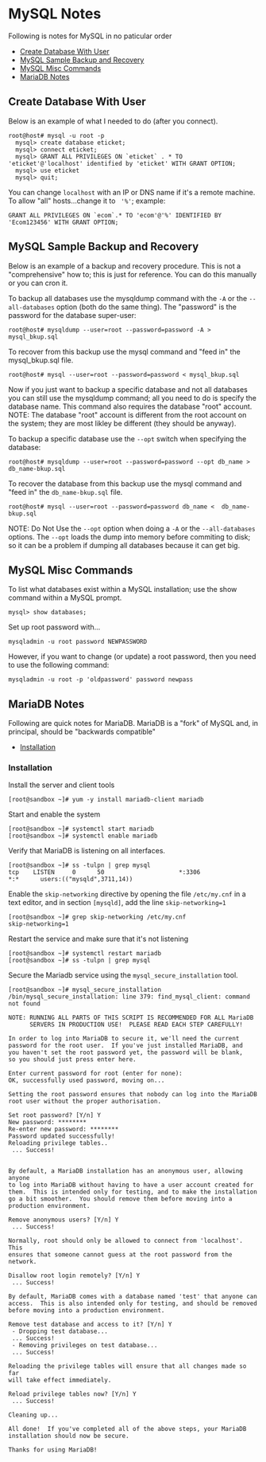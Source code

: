 # MySQL Notes

Following is notes for MySQL in no paticular order

* [Create Database With User](#create-database-with-user)
* [MySQL Sample Backup and Recovery](#mysql-sample-backup-and-recovery)
* [MySQL Misc Commands](#mysql-misc-commands)
* [MariaDB Notes](#mariadb-notes)

## Create Database With User

Below is an example of what I needed to do (after you connect).

```
root@host# mysql -u root -p
  mysql> create database eticket;
  mysql> connect eticket;
  mysql> GRANT ALL PRIVILEGES ON `eticket` . * TO 'eticket'@'localhost' identified by 'eticket' WITH GRANT OPTION;
  mysql> use eticket
  mysql> quit;
```

You can change `localhost` with an IP or DNS name if it's a remote machine. To allow "all" hosts...change it to ` '%'`; example:

```
GRANT ALL PRIVILEGES ON `ecom`.* TO 'ecom'@'%' IDENTIFIED BY  'Ecom123456' WITH GRANT OPTION;
```

## MySQL Sample Backup and Recovery

Below is an example of a backup and recovery procedure. This is not a "comprehensive" how to; this is just for reference. You can do this manually or you can cron it.

To backup all databases use the mysqldump command with the `-A` or the `--all-databases` option (both do the same thing). The "password" is the password for the database super-user:

```
root@host# mysqldump --user=root --password=password -A > mysql_bkup.sql
```

To recover from this backup use the mysql command and "feed in" the mysql_bkup.sql file.

```
root@host# mysql --user=root --password=password < mysql_bkup.sql
```

Now if you just want to backup a specific database and not all databases you can still use the mysqldump command; all you need to do is specify the database name. This command also requires the database "root" account. NOTE: The database "root" account is different from the root account on the system; they are most likley be different (they should be anyway).

To backup a specific database use the `--opt` switch when specifying the database:

```
root@host# mysqldump --user=root --password=password --opt db_name >  db_name-bkup.sql
```

To recover the database from this backup use the mysql command and "feed in" the `db_name-bkup.sql` file.

```
root@host# mysql --user=root --password=password db_name <  db_name-bkup.sql
```

NOTE: Do Not Use the `--opt` option when doing a `-A` or the `--all-databases` options. The `--opt` loads the dump into memory before commiting to disk; so it can be a problem if dumping all databases because it can get big. 

## MySQL Misc Commands


To list what databases exist within a MySQL installation; use the show command within a MySQL prompt.

```
mysql> show databases;
```

Set up root password with...

```
mysqladmin -u root password NEWPASSWORD
```

However, if you want to change (or update) a root password, then you need to use the following command:

```
mysqladmin -u root -p 'oldpassword' password newpass
```

## MariaDB Notes

Following are quick notes for MariaDB. MariaDB is a "fork" of MySQL and, in principal, should be "backwards compatible"

* [Installation](#installation)

### Installation

Install the server and client tools

```
[root@sandbox ~]# yum -y install mariadb-client mariadb
```

Start and enable the system

```
[root@sandbox ~]# systemctl start mariadb
[root@sandbox ~]# systemctl enable mariadb
```

Verify that MariaDB is listening on all interfaces.

```
[root@sandbox ~]# ss -tulpn | grep mysql
tcp    LISTEN     0      50                     *:3306                  *:*      users:(("mysqld",3711,14))
```

Enable the `skip-networking` directive by opening the file `/etc/my.cnf` in a text editor, and in section `[mysqld]`, add the line `skip-networking=1`

```
[root@sandbox ~]# grep skip-networking /etc/my.cnf
skip-networking=1
```

Restart the service and make sure that it's not listening

```
[root@sandbox ~]# systemctl restart mariadb
[root@sandbox ~]# ss -tulpn | grep mysql
```

Secure the Mariadb service using the `mysql_secure_installation` tool.

```
[root@sandbox ~]# mysql_secure_installation 
/bin/mysql_secure_installation: line 379: find_mysql_client: command not found

NOTE: RUNNING ALL PARTS OF THIS SCRIPT IS RECOMMENDED FOR ALL MariaDB
      SERVERS IN PRODUCTION USE!  PLEASE READ EACH STEP CAREFULLY!

In order to log into MariaDB to secure it, we'll need the current
password for the root user.  If you've just installed MariaDB, and
you haven't set the root password yet, the password will be blank,
so you should just press enter here.

Enter current password for root (enter for none): 
OK, successfully used password, moving on...

Setting the root password ensures that nobody can log into the MariaDB
root user without the proper authorisation.

Set root password? [Y/n] Y
New password: ********
Re-enter new password: ******** 
Password updated successfully!
Reloading privilege tables..
 ... Success!


By default, a MariaDB installation has an anonymous user, allowing anyone
to log into MariaDB without having to have a user account created for
them.  This is intended only for testing, and to make the installation
go a bit smoother.  You should remove them before moving into a
production environment.

Remove anonymous users? [Y/n] Y
 ... Success!

Normally, root should only be allowed to connect from 'localhost'.  This
ensures that someone cannot guess at the root password from the network.

Disallow root login remotely? [Y/n] Y
 ... Success!

By default, MariaDB comes with a database named 'test' that anyone can
access.  This is also intended only for testing, and should be removed
before moving into a production environment.

Remove test database and access to it? [Y/n] Y
 - Dropping test database...
 ... Success!
 - Removing privileges on test database...
 ... Success!

Reloading the privilege tables will ensure that all changes made so far
will take effect immediately.

Reload privilege tables now? [Y/n] Y
 ... Success!

Cleaning up...

All done!  If you've completed all of the above steps, your MariaDB
installation should now be secure.

Thanks for using MariaDB!

```
